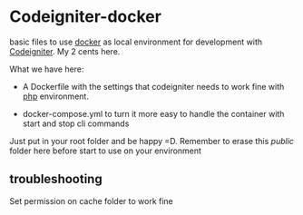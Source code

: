 # Codeigniter-docker

basic files to use [docker](https://www.docker.com/) as local environment for development with [Codeigniter](https://www.codeigniter.com/). My 2 cents here.

What we have here:

- A Dockerfile with the settings that codeigniter needs to work fine with [php](https://www.php.net/) environment.

- docker-compose.yml to turn it more easy to handle the container with start and stop cli commands

Just put in your root folder and be happy =D. Remember to erase this _public_ folder here before start to use on your environment

## troubleshooting

Set permission on cache folder to work fine
